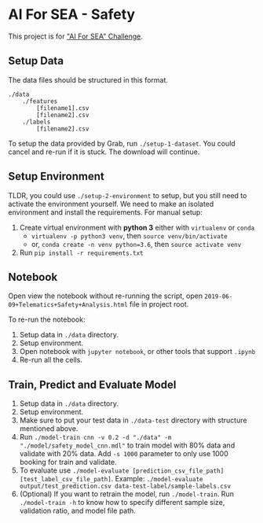 # AI For SEA - Safety
This project is for ["AI For SEA" Challenge](https://www.aiforsea.com). 

## Setup Data
The data files should be structured in this format.
```
./data
    ./features
        [filename1].csv
        [filename2].csv
    ./labels
        [filename2].csv
```
To setup the data provided by Grab, run `./setup-1-dataset`. You could cancel and re-run if it is stuck. The download will continue.

## Setup Environment
TLDR, you could use `./setup-2-environment` to setup, but you still need to activate the environment yourself. We need to make an isolated environment and install the requirements.  For manual setup:
1. Create virtual environment with **python 3** either with `virtualenv` or `conda`
    * `virtualenv -p python3 venv`, then `source venv/bin/activate`
    * or, `conda create -n venv python=3.6`, then `source activate venv`
2. Run `pip install -r requirements.txt`

## Notebook
Open view the notebook without re-running the script, open `2019-06-09+Telematics+Safety+Analysis.html` file in project root.

To re-run the notebook:
1. Setup data in `./data` directory.
2. Setup environment.
5. Open notebook with `jupyter notebook`, or other tools that support `.ipynb`
6. Re-run all the cells.

## Train, Predict and Evaluate Model
1. Setup data in `./data` directory.
2. Setup environment.
3. Make sure to put your test data in `./data-test` directory with structure mentioned above.
4. Run `./model-train cnn -v 0.2 -d "./data" -m "./model/safety_model_cnn.mdl"` to train model with 80% 
data and validate with 20% data. Add `-s 1000` parameter to only use 1000 booking for train and validate. 
5. To evaluate use `./model-evaluate [prediction_csv_file_path] [test_label_csv_file_path]`. Example: `./model-evaluate output/test_prediction.csv data-test-label/sample-labels.csv`
6. (Optional) If you want to retrain the model, run `./model-train`. Run `./model-train -h` to know how to specify different sample size, validation ratio, and model file path. 


